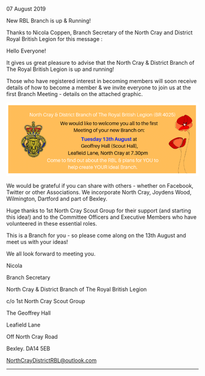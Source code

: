 07 August 2019

New RBL Branch is up & Running!

Thanks to Nicola Coppen, Branch Secretary of the North Cray and District Royal British Legion for this message :

Hello Everyone!

It gives us great pleasure to advise that the North Cray & District Branch of The Royal British Legion is up and running!

Those who have registered interest in becoming members will soon receive details of how to become a member & we invite everyone to join us at the first Branch Meeting - details on the attached graphic.

[](http://www.northcrayresidents.org.uk/posters/poster291.pdf)

![Image](images/nm0809_1.gif)

We would be grateful if you can share with others - whether on Facebook, Twitter or other Associations. We incorporate North Cray, Joydens Wood, Wilmington, Dartford and part of Bexley.

Huge thanks to 1st North Cray Scout Group for their support (and starting this idea!) and to the Committee Officers and Executive Members who have volunteered in these essential roles.

This is a Branch for you - so please come along on the 13th August and meet us with your ideas!

We all look forward to meeting you.

Nicola

Branch Secretary

North Cray & District Branch of The Royal British Legion

c/o 1st North Cray Scout Group

The Geoffrey Hall

Leafield Lane

Off North Cray Road

Bexley. DA14 5EB

NorthCrayDistrictRBL@outlook.com

---
